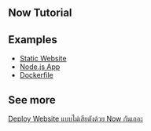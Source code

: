 Now Tutorial
---

## Examples

* [Static Website](/static-web)
* [Node.js App](/node-app)
* [Dockerfile](/docker-app)

## See more

[Deploy Website แบบไม่เสียตังด้วย Now กันเถอะ](https://devahoy.com/posts/deploy-website-with-now/)
